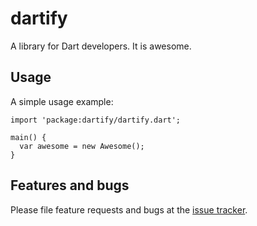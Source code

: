 # dartify

A library for Dart developers. It is awesome.

## Usage

A simple usage example:

    import 'package:dartify/dartify.dart';

    main() {
      var awesome = new Awesome();
    }

## Features and bugs

Please file feature requests and bugs at the [issue tracker][tracker].

[tracker]: http://example.com/issues/replaceme
